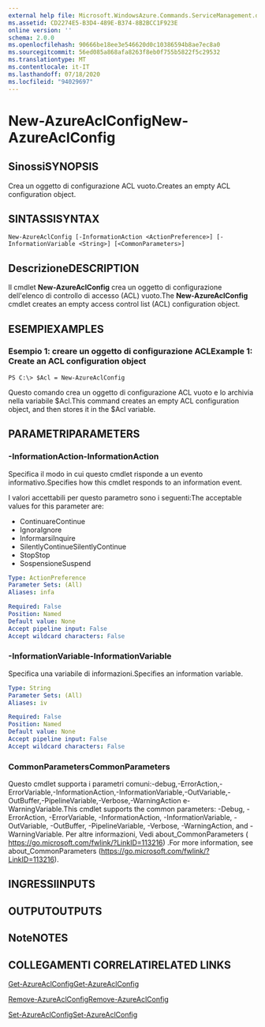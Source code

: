 ```yaml
---
external help file: Microsoft.WindowsAzure.Commands.ServiceManagement.dll-Help.xml
ms.assetid: CD2274E5-B3D4-489E-B374-8B2BCC1F923E
online version: ''
schema: 2.0.0
ms.openlocfilehash: 90666be18ee3e546620d0c10386594b8ae7ec8a0
ms.sourcegitcommit: 56ed085a868afa8263f8eb0f755b5822f5c29532
ms.translationtype: MT
ms.contentlocale: it-IT
ms.lasthandoff: 07/18/2020
ms.locfileid: "94029697"
---
```

# <span data-ttu-id="c2414-101">New-AzureAclConfig</span><span class="sxs-lookup"><span data-stu-id="c2414-101">New-AzureAclConfig</span></span>

## <span data-ttu-id="c2414-102">Sinossi</span><span class="sxs-lookup"><span data-stu-id="c2414-102">SYNOPSIS</span></span>
<span data-ttu-id="c2414-103">Crea un oggetto di configurazione ACL vuoto.</span><span class="sxs-lookup"><span data-stu-id="c2414-103">Creates an empty ACL configuration object.</span></span>

## <span data-ttu-id="c2414-104">SINTASSI</span><span class="sxs-lookup"><span data-stu-id="c2414-104">SYNTAX</span></span>

```
New-AzureAclConfig [-InformationAction <ActionPreference>] [-InformationVariable <String>] [<CommonParameters>]
```

## <span data-ttu-id="c2414-105">Descrizione</span><span class="sxs-lookup"><span data-stu-id="c2414-105">DESCRIPTION</span></span>
<span data-ttu-id="c2414-106">Il cmdlet **New-AzureAclConfig** crea un oggetto di configurazione dell'elenco di controllo di accesso (ACL) vuoto.</span><span class="sxs-lookup"><span data-stu-id="c2414-106">The **New-AzureAclConfig** cmdlet creates an empty access control list (ACL) configuration object.</span></span>

## <span data-ttu-id="c2414-107">ESEMPI</span><span class="sxs-lookup"><span data-stu-id="c2414-107">EXAMPLES</span></span>

### <span data-ttu-id="c2414-108">Esempio 1: creare un oggetto di configurazione ACL</span><span class="sxs-lookup"><span data-stu-id="c2414-108">Example 1: Create an ACL configuration object</span></span>
```
PS C:\> $Acl = New-AzureAclConfig
```

<span data-ttu-id="c2414-109">Questo comando crea un oggetto di configurazione ACL vuoto e lo archivia nella variabile $Acl.</span><span class="sxs-lookup"><span data-stu-id="c2414-109">This command creates an empty ACL configuration object, and then stores it in the $Acl variable.</span></span>

## <span data-ttu-id="c2414-110">PARAMETRI</span><span class="sxs-lookup"><span data-stu-id="c2414-110">PARAMETERS</span></span>

### <span data-ttu-id="c2414-111">-InformationAction</span><span class="sxs-lookup"><span data-stu-id="c2414-111">-InformationAction</span></span>
<span data-ttu-id="c2414-112">Specifica il modo in cui questo cmdlet risponde a un evento informativo.</span><span class="sxs-lookup"><span data-stu-id="c2414-112">Specifies how this cmdlet responds to an information event.</span></span>

<span data-ttu-id="c2414-113">I valori accettabili per questo parametro sono i seguenti:</span><span class="sxs-lookup"><span data-stu-id="c2414-113">The acceptable values for this parameter are:</span></span>

- <span data-ttu-id="c2414-114">Continuare</span><span class="sxs-lookup"><span data-stu-id="c2414-114">Continue</span></span>
- <span data-ttu-id="c2414-115">Ignora</span><span class="sxs-lookup"><span data-stu-id="c2414-115">Ignore</span></span>
- <span data-ttu-id="c2414-116">Informarsi</span><span class="sxs-lookup"><span data-stu-id="c2414-116">Inquire</span></span>
- <span data-ttu-id="c2414-117">SilentlyContinue</span><span class="sxs-lookup"><span data-stu-id="c2414-117">SilentlyContinue</span></span>
- <span data-ttu-id="c2414-118">Stop</span><span class="sxs-lookup"><span data-stu-id="c2414-118">Stop</span></span>
- <span data-ttu-id="c2414-119">Sospensione</span><span class="sxs-lookup"><span data-stu-id="c2414-119">Suspend</span></span>

```yaml
Type: ActionPreference
Parameter Sets: (All)
Aliases: infa

Required: False
Position: Named
Default value: None
Accept pipeline input: False
Accept wildcard characters: False
```

### <span data-ttu-id="c2414-120">-InformationVariable</span><span class="sxs-lookup"><span data-stu-id="c2414-120">-InformationVariable</span></span>
<span data-ttu-id="c2414-121">Specifica una variabile di informazioni.</span><span class="sxs-lookup"><span data-stu-id="c2414-121">Specifies an information variable.</span></span>

```yaml
Type: String
Parameter Sets: (All)
Aliases: iv

Required: False
Position: Named
Default value: None
Accept pipeline input: False
Accept wildcard characters: False
```

### <span data-ttu-id="c2414-122">CommonParameters</span><span class="sxs-lookup"><span data-stu-id="c2414-122">CommonParameters</span></span>
<span data-ttu-id="c2414-123">Questo cmdlet supporta i parametri comuni:-debug,-ErrorAction,-ErrorVariable,-InformationAction,-InformationVariable,-OutVariable,-OutBuffer,-PipelineVariable,-Verbose,-WarningAction e-WarningVariable.</span><span class="sxs-lookup"><span data-stu-id="c2414-123">This cmdlet supports the common parameters: -Debug, -ErrorAction, -ErrorVariable, -InformationAction, -InformationVariable, -OutVariable, -OutBuffer, -PipelineVariable, -Verbose, -WarningAction, and -WarningVariable.</span></span> <span data-ttu-id="c2414-124">Per altre informazioni, Vedi about_CommonParameters ( https://go.microsoft.com/fwlink/?LinkID=113216) .</span><span class="sxs-lookup"><span data-stu-id="c2414-124">For more information, see about_CommonParameters (https://go.microsoft.com/fwlink/?LinkID=113216).</span></span>

## <span data-ttu-id="c2414-125">INGRESSI</span><span class="sxs-lookup"><span data-stu-id="c2414-125">INPUTS</span></span>

## <span data-ttu-id="c2414-126">OUTPUT</span><span class="sxs-lookup"><span data-stu-id="c2414-126">OUTPUTS</span></span>

## <span data-ttu-id="c2414-127">Note</span><span class="sxs-lookup"><span data-stu-id="c2414-127">NOTES</span></span>

## <span data-ttu-id="c2414-128">COLLEGAMENTI CORRELATI</span><span class="sxs-lookup"><span data-stu-id="c2414-128">RELATED LINKS</span></span>

[<span data-ttu-id="c2414-129">Get-AzureAclConfig</span><span class="sxs-lookup"><span data-stu-id="c2414-129">Get-AzureAclConfig</span></span>](./Get-AzureAclConfig.md)

[<span data-ttu-id="c2414-130">Remove-AzureAclConfig</span><span class="sxs-lookup"><span data-stu-id="c2414-130">Remove-AzureAclConfig</span></span>](./Remove-AzureAclConfig.md)

[<span data-ttu-id="c2414-131">Set-AzureAclConfig</span><span class="sxs-lookup"><span data-stu-id="c2414-131">Set-AzureAclConfig</span></span>](./Set-AzureAclConfig.md)


